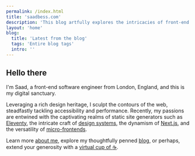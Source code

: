 ```yaml
---
permalink: /index.html
title: 'saadbess.com'
description: 'This blog artfully explores the intricacies of front-end web engineering alongside insightful discussions on engineering management and a myriad of other subjects.'
layout: 'home'
blog:
  title: 'Latest from the blog'
  tags: 'Entire blog tags'
  intro: ''
---
```


## Hello there

I'm Saad, a front-end software engineer from London, England, and this is my digital sanctuary.

Leveraging a rich design heritage, I sculpt the contours of the web, steadfastly tackling accessibility and performance. Recently, my passions are entwined with the captivating realms of static site generators such as [Eleventy](https://www.11ty.dev/), the intricate craft of [design systems](https://www.interaction-design.org/literature/topics/design-systems), the dynamism of [Next.js](https://nextjs.org/), and the versatility of [micro-frontends](https://frontendmastery.com/posts/understanding-micro-frontends/).

Learn more [about me](/about/), explore my thoughtfully penned [blog](/blog/), or perhaps, extend your generosity with a [virtual cup of :coffee:](https://ko-fi.com/saadbess).
